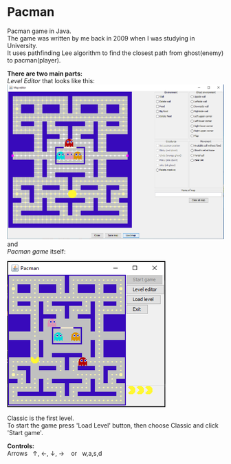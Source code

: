 # Pacman

Pacman game in Java.</br>
The game was written by me back in 2009 when I was studying in University.</br>
It uses pathfinding Lee algorithm to find the closest path from ghost(enemy) to pacman(player). 

**There are two main parts:** </br>
_Level Editor_ that looks like this:
![Level Editor](img/LevelEditor.png)
</br>and</br>
_Pacman game_ itself:

![Pacman](img/Pacman.png)

Classic is the first level.</br>
To start the game press 'Load Level' button, then choose Classic and click 'Start game'.

**Controls:**</br>
Arrows  &nbsp; ↑, ←, ↓, → &nbsp;&nbsp; or &nbsp; w,a,s,d
